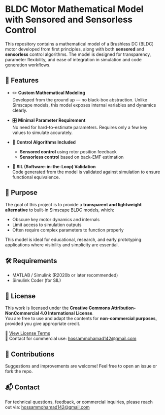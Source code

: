  # BLDC Motor Mathematical Model with Sensored and Sensorless Control

This repository contains a mathematical model of a Brushless DC (BLDC) motor developed from first principles, along with both **sensored** and **sensorless** control algorithms. The model is designed for transparency, parameter flexibility, and ease of integration in simulation and code generation workflows.

## 🚀 Features

- ✏️ **Custom Mathematical Modeling**  
  Developed from the ground up — no black-box abstraction. Unlike Simscape models, this model exposes internal variables and dynamics clearly.

- 🎛️ **Minimal Parameter Requirement**  
  No need for hard-to-estimate parameters. Requires only a few key values to simulate accurately.

- 🧠 **Control Algorithms Included**  
  - **Sensored control** using rotor position feedback  
  - **Sensorless control** based on back-EMF estimation

- 🔁 **SIL (Software-in-the-Loop) Validation**  
  Code generated from the model is validated against simulation to ensure functional equivalence.

## 🎯 Purpose

The goal of this project is to provide a **transparent and lightweight alternative** to built-in Simscape BLDC models, which:
- Obscure key motor dynamics and internals
- Limit access to simulation outputs
- Often require complex parameters to function properly

This model is ideal for educational, research, and early prototyping applications where visibility and simplicity are essential.

## 🛠️ Requirements

- MATLAB / Simulink (R2020b or later recommended)
- Simulink Coder (for SIL)

## 📄 License

This work is licensed under the **Creative Commons Attribution-NonCommercial 4.0 International License**.  
You are free to use and adapt the contents for **non-commercial purposes**, provided you give appropriate credit.

🔗 [View License Terms](https://creativecommons.org/licenses/by-nc/4.0/)  
📧 Contact for commercial use: hossammohamad142@gmail.com
## 🤝 Contributions

Suggestions and improvements are welcome! Feel free to open an issue or fork the repo.

## 📬 Contact

For technical questions, feedback, or commercial inquiries, please reach out via:
hossammohamad142@gmail.com

